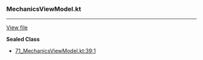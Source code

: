 ### MechanicsViewModel.kt
---
[View file](../../precision_analyzed/71_MechanicsViewModel.kt)

**Sealed Class**

 - [71_MechanicsViewModel.kt:39:1](../../precision_analyzed/71_MechanicsViewModel.kt#L39)
